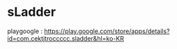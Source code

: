 # sLadder


playgoogle : https://play.google.com/store/apps/details?id=com.cektjtroccccc.sladder&hl=ko-KR
